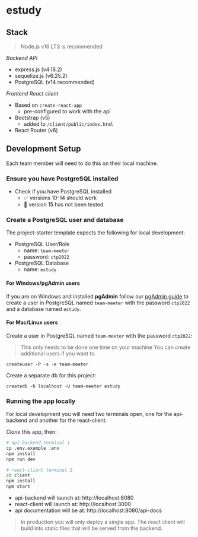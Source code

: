 # estudy

## Stack

> Node.js v16 LTS is recommended

_Backend API_

- express.js (v4.18.2)
- sequelize.js (v6.25.2)
- PostgreSQL (v14 recommended)

_Frontend React client_

- Based on `create-react-app`
  - pre-configured to work with the api
- Bootstrap (v5)
  - added to `/client/public/index.html`
- React Router (v6)

## Development Setup

Each team member will need to do this on their local machine.

### Ensure you have PostgreSQL installed

- Check if you have PostgreSQL installed
  - ✅ versions 10-14 should work
  - 🚫 version 15 has not been tested

### Create a PostgreSQL user and database

The project-starter template expects the following for local development:

- PostgreSQL User/Role
  - name: `team-meeter`
  - password: `ctp2022`
- PostgreSQL Database
  - name: `estudy`

#### For Windows/pgAdmin users

If you are on Windows and installed **pgAdmin** follow our [pgAdmin guide](https://github.com/CUNYTechPrep/guides/blob/master/pgAdmin-create-user-db.md) to create a user in PostgreSQL named `team-meeter` with the password `ctp2022` and a database named `estudy`.

#### For Mac/Linux users

Create a user in PostgreSQL named `team-meeter` with the password `ctp2022`:

> This only needs to be done one time on your machine
> You can create additional users if you want to.

```
createuser -P -s -e team-meeter
```

Create a separate db for this project:

```
createdb -h localhost -U team-meeter estudy
```

### Running the app locally

For local development you will need two terminals open, one for the api-backend and another for the react-client.

_Clone_ this app, then:

```bash
# api-backend terminal 1
cp .env.example .env
npm install
npm run dev
```

```bash
# react-client terminal 2
cd client
npm install
npm start
```

- api-backend will launch at: http://localhost:8080
- react-client will launch at: http://localhost:3000
- api documentation will be at: http://localhost:8080/api-docs

> In production you will only deploy a single app. The react client will build into static files that will be served from the backend.
